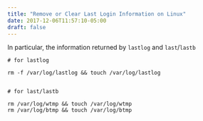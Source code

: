 ```yaml
---
title: "Remove or Clear Last Login Information on Linux"
date: 2017-12-06T11:57:10-05:00
draft: false
---
```

In particular, the information returned by `lastlog` and `last`/`lastb`

```
# for lastlog

rm -f /var/log/lastlog && touch /var/log/lastlog


# for last/lastb

rm /var/log/wtmp && touch /var/log/wtmp
rm /var/log/btmp && touch /var/log/btmp

```